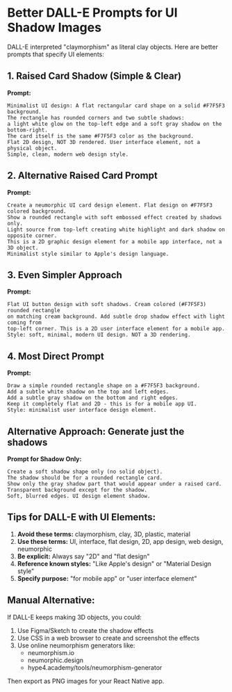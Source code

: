 # Better DALL-E Prompts for UI Shadow Images

DALL-E interpreted "claymorphism" as literal clay objects. Here are better prompts that specify UI elements:

## 1. Raised Card Shadow (Simple & Clear)

**Prompt:**
```
Minimalist UI design: A flat rectangular card shape on a solid #F7F5F3 background.
The rectangle has rounded corners and two subtle shadows:
a light white glow on the top-left edge and a soft gray shadow on the bottom-right.
The card itself is the same #F7F5F3 color as the background.
Flat 2D design, NOT 3D rendered. User interface element, not a physical object.
Simple, clean, modern web design style.
```

## 2. Alternative Raised Card Prompt

**Prompt:**
```
Create a neumorphic UI card design element. Flat design on #F7F5F3 colored background.
Show a rounded rectangle with soft embossed effect created by shadows only.
Light source from top-left creating white highlight and dark shadow on opposite corner.
This is a 2D graphic design element for a mobile app interface, not a 3D object.
Minimalist style similar to Apple's design language.
```

## 3. Even Simpler Approach

**Prompt:**
```
Flat UI button design with soft shadows. Cream colored (#F7F5F3) rounded rectangle
on matching cream background. Add subtle drop shadow effect with light coming from
top-left corner. This is a 2D user interface element for a mobile app.
Style: soft, minimal, modern UI design. NOT a 3D rendering.
```

## 4. Most Direct Prompt

**Prompt:**
```
Draw a simple rounded rectangle shape on a #F7F5F3 background.
Add a subtle white shadow on the top and left edges.
Add a subtle gray shadow on the bottom and right edges.
Keep it completely flat and 2D - this is for a mobile app UI.
Style: minimalist user interface design element.
```

## Alternative Approach: Generate just the shadows

**Prompt for Shadow Only:**
```
Create a soft shadow shape only (no solid object).
The shadow should be for a rounded rectangle card.
Show only the gray shadow part that would appear under a raised card.
Transparent background except for the shadow.
Soft, blurred edges. UI design element shadow.
```

## Tips for DALL-E with UI Elements:

1. **Avoid these terms:** claymorphism, clay, 3D, plastic, material
2. **Use these terms:** UI, interface, flat design, 2D, app design, web design, neumorphic
3. **Be explicit:** Always say "2D" and "flat design"
4. **Reference known styles:** "Like Apple's design" or "Material Design style"
5. **Specify purpose:** "for mobile app" or "user interface element"

## Manual Alternative:

If DALL-E keeps making 3D objects, you could:

1. Use Figma/Sketch to create the shadow effects
2. Use CSS in a web browser to create and screenshot the effects
3. Use online neumorphism generators like:
   - neumorphism.io
   - neumorphic.design
   - hype4.academy/tools/neumorphism-generator

Then export as PNG images for your React Native app.